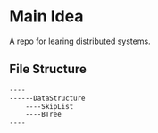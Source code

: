 # Main Idea

A repo for learing distributed systems. 

## File Structure

```txt
----
------DataStructure
    ----SkipList
    ----BTree
----
```